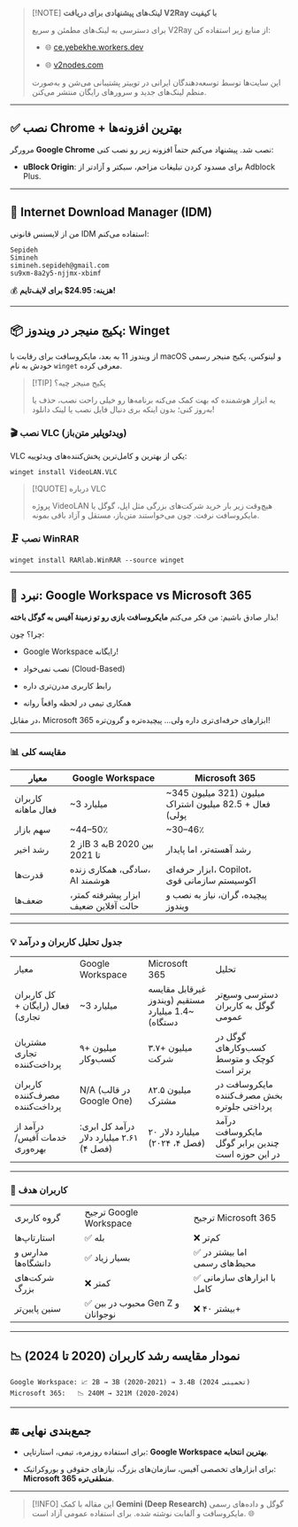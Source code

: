 

> [!NOTE] **لینک‌های پیشنهادی برای دریافت V2Ray با کیفیت**
> 
> برای دسترسی به لینک‌های مطمئن و سریع V2Ray از منابع زیر استفاده کن:
> 
> - 🌐 [ce.yebekhe.workers.dev](https://ce.yebekhe.workers.dev/)
>     
> - 🌐 [v2nodes.com](https://www.v2nodes.com/)
>     
> 
> این سایت‌ها توسط توسعه‌دهندگان ایرانی در توییتر پشتیبانی می‌شن و به‌صورت منظم لینک‌های جدید و سرورهای رایگان منتشر می‌کنن.

---

## ✅ نصب Chrome + بهترین افزونه‌ها

مرورگر **Google Chrome** نصب شد. پیشنهاد می‌کنم حتماً افزونه زیر رو نصب کنی:

- **uBlock Origin**: برای مسدود کردن تبلیغات مزاحم، سبکتر و آزادتر از Adblock Plus.
    

---

## 🧰 Internet Download Manager (IDM)

من از لایسنس قانونی IDM استفاده می‌کنم:

```
Sepideh
Simineh
simineh.sepideh@gmail.com
su9xm-8a2y5-njjmx-xbimf
```

💰 **هزینه: 24.95$ برای لایف‌تایم!**

---

## 📦 پکیج منیجر در ویندوز: Winget

از ویندوز 11 به بعد، مایکروسافت برای رقابت با macOS و لینوکس، پکیج منیجر رسمی خودش به نام `winget` معرفی کرده.

> [!TIP] پکیج منیجر چیه؟
> 
> یه ابزار هوشمنده که بهت کمک می‌کنه برنامه‌ها رو خیلی راحت نصب، حذف یا به‌روز کنی؛ بدون اینکه بری دنبال فایل نصب یا لینک دانلود!

### 🎬 نصب VLC (ویدئوپلیر متن‌باز)

VLC یکی از بهترین و کامل‌ترین پخش‌کننده‌های ویدئوییه:

```
winget install VideoLAN.VLC
```

> [!QUOTE] درباره VLC
> 
> پروژه VideoLAN هیچ‌وقت زیر بار خرید شرکت‌های بزرگی مثل اپل، گوگل یا مایکروسافت نرفت. چون می‌خواستند متن‌باز، مستقل و آزاد باقی بمونه.

### 🗜️ نصب WinRAR

```
winget install RARlab.WinRAR --source winget
```

---

## 🧠 نبرد: Google Workspace vs Microsoft 365

بذار صادق باشیم: من فکر می‌کنم **مایکروسافت بازی رو تو زمینهٔ آفیس به گوگل باخته**!

چرا؟ چون:

- Google Workspace رایگانه!
    
- نصب نمی‌خواد (Cloud-Based)
    
- رابط کاربری مدرن‌تری داره
    
- همکاری تیمی در لحظه واقعاً روانه
    

در مقابل، Microsoft 365 ابزارهای حرفه‌ای‌تری داره ولی... پیچیده‌تره و گرون‌تره!

---

### 📊 مقایسه کلی

|معیار|**Google Workspace**|**Microsoft 365**|
|---|---|---|
|کاربران فعال ماهانه|~3 میلیارد|~345 میلیون (321 میلیون فعال + 82.5 میلیون اشتراک پولی)|
|سهم بازار|~44–50٪|~30–46٪|
|رشد اخیر|از 2B به 3B بین 2020 تا 2021|رشد آهسته‌تر، اما پایدار|
|قدرت‌ها|سادگی، همکاری زنده، AI هوشمند|ابزار حرفه‌ای، Copilot، اکوسیستم سازمانی قوی|
|ضعف‌ها|ابزار پیشرفته کمتر، حالت آفلاین ضعیف|پیچیده، گران، نیاز به نصب و ویندوز|

---

### 💡 جدول تحلیل کاربران و درآمد

|   |   |   |   |
|---|---|---|---|
|معیار|Google Workspace|Microsoft 365|تحلیل|
|کل کاربران فعال (رایگان + تجاری)|~3 میلیارد|غیرقابل مقایسه مستقیم (ویندوز ~1.4 میلیارد دستگاه)|دسترسی وسیع‌تر گوگل به کاربران عمومی|
|مشتریان تجاری پرداخت‌کننده|۹+ میلیون کسب‌وکار|۳.۷+ میلیون شرکت|گوگل در کسب‌وکارهای کوچک و متوسط برتر است|
|کاربران مصرف‌کننده پرداخت‌کننده|N/A (در قالب Google One)|۸۲.۵ میلیون مشترک|مایکروسافت در بخش مصرف‌کننده پرداختی جلوتره|
|درآمد از خدمات آفیس/بهره‌وری|درآمد کل ابری: ۲.۶۱ میلیارد دلار (فصل ۴)|۲۰ میلیارد دلار (فصل ۴، ۲۰۲۴)|درآمد مایکروسافت چندین برابر گوگل در این حوزه است|

---

### 🎯 کاربران هدف

|   |   |   |
|---|---|---|
|گروه کاربری|ترجیح Google Workspace|ترجیح Microsoft 365|
|استارتاپ‌ها|✅ بله|❌ کم‌تر|
|مدارس و دانشگاه‌ها|✅ بسیار زیاد|✅ اما بیشتر در محیط‌های رسمی|
|شرکت‌های بزرگ|❌ کمتر|✅ با ابزارهای سازمانی کامل|
|سنین پایین‌تر|✅ محبوب در بین Gen Z و نوجوانان|❌ بیشتر ۴۰+|

---

## 📉 نمودار مقایسه رشد کاربران (2020 تا 2024)

```
Google Workspace: 📈 2B → 3B (2020-2021) → 3.4B (2024 تخمینی)
Microsoft 365:   📉 240M → 321M (2020-2024)
```

---

## 🔚 جمع‌بندی نهایی

- برای استفاده روزمره، تیمی، استارتاپی: **Google Workspace بهترین انتخابه**.
    
- برای ابزارهای تخصصی آفیس، سازمان‌های بزرگ، نیازهای حقوقی و بوروکراتیک: **Microsoft 365 منطقی‌تره**.
    

---

> [!INFO] این مقاله با کمک **Gemini (Deep Research)** گوگل و داده‌های رسمی مایکروسافت و آلفابت نوشته شده. برای استفاده عمومی آزاد است. 🌐